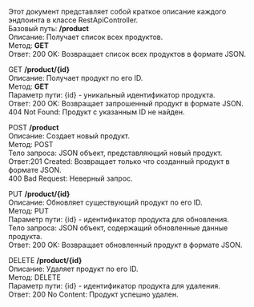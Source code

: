 Этот документ представляет собой краткое описание каждого эндпоинта в классе RestApiController. \
Базовый путь: **/product** \
Описание: Получает список всех продуктов.\
Метод: **GET** \
Ответ:
200 OK: Возвращает список всех продуктов в формате JSON. 

GET **/product/{id}**\
Описание: Получает продукт по его ID.\
Метод: **GET** \
Параметр пути: {id} - уникальный идентификатор продукта. \
Ответ: 200 OK: Возвращает запрошенный продукт в формате JSON.\
404 Not Found: Продукт с указанным ID не найден.

POST **/product**\
Описание: Создает новый продукт.\
Метод: POST\
Тело запроса: JSON объект, представляющий новый продукт.\
Ответ:201 Created: Возвращает только что созданный продукт в формате JSON.\
400 Bad Request: Неверный запрос.

PUT **/product/{id}**\
Описание: Обновляет существующий продукт по его ID.\
Метод: PUT\
Параметр пути: {id} - идентификатор продукта для обновления.\
Тело запроса: JSON объект, содержащий обновленные данные продукта.\
Ответ: 200 OK: Возвращает обновленный продукт в формате JSON. 

DELETE **/product/{id}** \
Описание: Удаляет продукт по его ID. \
Метод: DELETE \
Параметр пути: {id} - идентификатор продукта для удаления. \
Ответ: 200 No Content: Продукт успешно удален. 